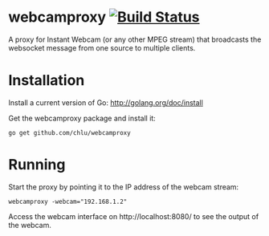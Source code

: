 webcamproxy [![Build Status](https://travis-ci.org/chlu/webcamproxy.png?branch=master)](https://travis-ci.org/chlu/webcamproxy)
===========

A proxy for Instant Webcam (or any other MPEG stream) that broadcasts the websocket message from one source to multiple clients.

# Installation

Install a current version of Go: http://golang.org/doc/install

Get the webcamproxy package and install it:

    go get github.com/chlu/webcamproxy

# Running

Start the proxy by pointing it to the IP address of the webcam stream:

    webcamproxy -webcam="192.168.1.2"

Access the webcam interface on http://localhost:8080/ to see the output of the webcam.
